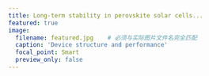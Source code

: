 ```yaml
---
title: Long-term stability in perovskite solar cells...
featured: true
image:
  filename: featured.jpg    # 必须与实际图片文件名完全匹配
  caption: 'Device structure and performance'
  focal_point: Smart
  preview_only: false
---
```

